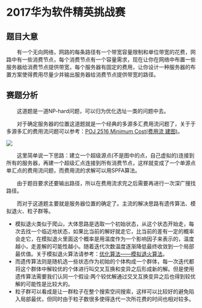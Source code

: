 # 2017华为软件精英挑战赛

## 题目大意

&emsp;&emsp;有一个无向网络，网路的每条路径有一个带宽容量限制和单位带宽的花费，网路中有一些消费节点，每个消费节点有一个容量需求，现在让你在网络中布置一些服务器给消费节点提供带宽，每个服务器有固定的费用，让你设计一种服务器的布置方案使得费用尽量少并输出服务器给消费节点提供带宽的路径。
## 赛题分析

&emsp;&emsp;这道题是一道NP-hard问题，可以归为优化选址一类的问题中去。

&emsp;&emsp;对于确定服务器的位置这道题就是一个经典的多源多汇费用流问题了，关于于多源多汇的费用流问题可以参考：[POJ 2516 Minimum Cost(费用流 建图)][1]。

![](https://img-blog.csdn.net/20170321144741853?watermark/2/text/aHR0cDovL2Jsb2cuY3Nkbi5uZXQvbW15MTk5Ng==/font/5a6L5L2T/fontsize/400/fill/I0JBQkFCMA==/dissolve/70/gravity/SouthEast)
 
&emsp;&emsp;这里简单说一下思路：建立一个超级源点(不是图中的点，自己虚拟的)连接到所有的服务器，再建一个超级汇点连接到所有消费节点，这样就变成了一个单源点单汇点的费用流问题，而费用流的求解可以用SPFA算法。

&emsp;&emsp;由于题目要求还要输出路径，所以在费用流求完之后需要再进行一次深广搜找路径。

&emsp;&emsp;而对于这道题主要就是服务器位置的确定了。主流的解决思路有遗传算法、模拟退火、粒子群等。

- 模拟退火类似于爬山，大体思路是选取一个初始状态，从这个状态开始走，每次去找一个临近地状态，如果比当前的解好就走它，比当前的差有一定的概率会走它，在模拟退火里面这个概率是用温度作为一个影响因子来表示的，温度越小，走差解的可能性越小。随着迭代次数温度逐渐降低最终收敛到一个局部最优值。关于模拟退火算法请参考：[优化算法——模拟退火算法][2]。
- 而遗传算法则是随机选一些状态作为初始的个体构成一个群体，每一次迭代都将这个群体中解较优的个体进行叫交叉互换和变异之后形成新的解。但是使用遗传算法需要我们认同一个假设:两个较优解通过交叉互换变异之后也得到较优解的可能性是比较大的。
- 粒子群可以看成是让一群粒子在整个搜索空间搜索，这样可以比较好的避免陷入局部最优，但同时由于粒子数很多使得迭代一次所花费的时间也相对较多。

[1]: https://blog.csdn.net/mmy1996/article/details/56280326  "POJ 2516 Minimum Cost(费用流 建图)"
[2]: https://blog.csdn.net/google19890102/article/details/45395257 "优化算法——模拟退火算法"


